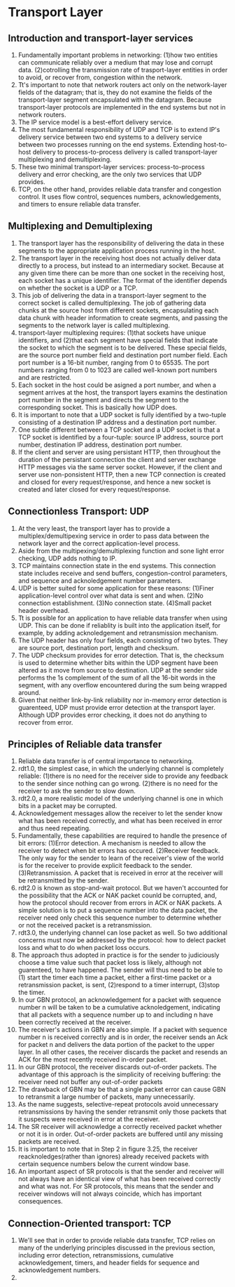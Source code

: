 # Transport Layer

## Introduction and transport-layer services

1. Fundamentally important problems in networking: (1)how two entities can communicate reliably over a medium that may lose and corrupt data. (2)cotrolling the transmission rate of trasport-layer entities in order to avoid, or recover from, congestion within the network.
2. Tt's important to note that network routers act only on the network-layer fields of the datagram; that is, they do not examine the fields of the transport-layer segment encapsulated with the datagram. Because transport-layer protocols are implemented in the end systems but not in network routers.
3. The IP service model is a best-effort delivery service.
4. The most fundamental responsibility of UDP and TCP is to extend IP's delivery service between two end systems to a delivery service between two processes running on the end systems. Extending host-to-host delivery to process-to-process delivery is called transport-layer multiplexing and demultiplexing.
5. These two minimal transport-layer services: process-to-process delivery and error checking, are the only two services that UDP provides.
6. TCP, on the other hand, provides reliable data transfer and congestion control. It uses flow control, sequences numbers, acknowledgements, and timers to ensure reliable data transfer.

## Multiplexing and Demultiplexing

1. The transport layer has the responsibility of delivering the data in these segments to the appropriate application process running in the host.
2. The transport layer in the receiving host does not actually deliver data directly to a process, but instead to an intermediary socket. Because at any given time there can be more than one socket in the receiving host, each socket has a unique identifier. The format of the identifier depends on whether the socket is a UDP or a TCP.
3. This job of delivering the data in a transport-layer segment to the correct socket is called demultiplexing. The job of gathering data chunks at the source host from different sockets, encapsulating each data chunk with header information to create segments, and passing the segments to the network layer is called multiplexing.
4. transport-layer multiplexing requires: (1)that sockets have unique identifiers, and (2)that each segment have special fields that indicate the socket to which the segment is to be delivered. These special fields, are the source port number field and destination port number field. Each port number is a 16-bit number, ranging from 0 to 65535. The port numbers ranging from 0 to 1023 are called well-known port numbers and are restricted.
5. Each socket in the host could be asigned a port number, and when a segment arrives at the host, the transport layers examins the destination port number in the segment and directs the segment to the corresponding socket. This is basically how UDP does.
6. It is important to note that a UDP socket is fully identified by a two-tuple consisting of a destination IP address and a destination port number.
7. One subtle different between a TCP socket and a UDP socket is that a TCP socket is identified by a four-tuple: source IP address, source port number, destination IP address, destination port number.
8. If the client and server are using persistant HTTP, then throughout the duration of the persistant connection the client and server exchange HTTP messages via the same server socket. However, if the client and server use non-ponsistent HTTP, then a new TCP connection is created and closed for every request/response, and hence a new socket is created and later closed for every request/response.

## Connectionless Transport: UDP

1. At the very least, the transport layer has to provide a multiplex/demultipexing service in order to pass data between the network layer and the correct application-level process.
2. Aside from the multipexing/demultiplexing function and sone light error checking, UDP adds nothing to IP.
3. TCP maintains connection state in the end systems. This connection state includes receive and send buffers, congestion-control parameters, and sequence and acknoledgement number parameters.
4. UDP is better suited for some application for these reasons: (1)Finer application-level control over what data is sent and when. (2)No connection establishment. (3)No connection state. (4)Small packet header overhead.
5. Tt is possible for an application to have reliable data transfer when using UDP. This can be done if reliablity is built into the application itself, for example, by adding acknoledgement and retransmission mechanism.
6. The UDP header has only four fields, each consisting of two bytes. They are source port, destination port, length and checksum.
7. The UDP checksum provides for error detection. That is, the checksum is used to determine whether bits within the UDP segment have been altered as it move from source to destination. UDP at the sender side performs the 1s complement of the sum of all the 16-bit words in the segment, with any overflow encountered during the sum being wrapped around.
8. Given that neither link-by-link reliability nor in-memory error detection is guarenteed, UDP must provide error detection at the transport layer. Although UDP provides error checking, it does not do anything to recover from error.

## Principles of Reliable data transfer

1. Reliable data transfer is of central importance to networking.
2. rdt1.0, the simplest case, in which the underlying channel is completely reliable: (1)there is no need for the receiver side to provide any feedback to the sender since nothing can go wrong. (2)there is no need for the receiver to ask the sender to slow down.
3. rdt2.0, a more realistic model of the underlying channel is one in which bits in a packet may be corrupted.
4. Acknowledgement messages allow the receiver to let the sender know what has been received correctly, and what has been received in error and thus need repeating.
5. Fundamentally, these capabilities are required to handle the presence of bit errors: (1)Error detection. A mechanism is needed to allow the receiver to detect when bit errors has occured. (2)Receiver feedback. The only way for the sender to learn of the receiver's view of the world is for the receiver to provide explicit feedback to the sender. (3)Retransmission. A packet that is received in error at the receiver will be retransmitted by the sender.
6. rdt2.0 is known as stop-and-wait protocol. But we haven't accounted for the possibility that the ACK or NAK packet counld be corrupted, and, how the protocol should recover from errors in ACK or NAK packets. A simple solution is to put a sequence number into the data packet, the receiver need only check this sequence number to determine whether or not the received packet is a retransmission.
7. rdt3.0, the underlying channel can lose packet as well. So two additional concerns must now be addressed by the protocol: how to delect packet loss and what to do when packet loss occurs.
8. The approach thus adopted in practice is for the sender to judiciously choose a time value such that packet loss is likely, although not guarenteed, to have happened. The sender will thus need to be able to (1) start the timer each time a packet, either a first-time packet or a retransmission packet, is sent, (2)respond to a timer interrupt, (3)stop the timer.
9. In our GBN protocol, an acknowledgement for a packet with sequence number n will be taken to be a cumulative acknoledgement, indicating that all packets with a sequence number up to and including n have been correctly received at the receiver.
10. The receiver's actions in GBN are also simple. If a packet with sequence number n is received correctly and is in order, the receiver sends an Ack for packet n and delivers the data portion of the packet to the upper layer. In all other cases, the receiver discards the packet and resends an ACK for the most recently received in-order packet.
11. In our GBN protocol, the receiver discards out-of-order packets. The advantage of this approach is the simplicity of receiving buffering: the receiver need not buffer any out-of-order packets
12. The drawback of GBN may be that a single packet error can cause GBN to retransmit a large number of packets, many unnecessarily.
13. As the name suggests, selective-repeat protocols avoid unnecessary retransmissions by having the sender retransmit only those packets that it suspects were received in error at the receiver.
14. The SR receiver will acknowledge a correctly received packet whether or not it is in order. Out-of-order packets are buffered until any missing packets are received.
15. It is important to note that in Step 2 in figure 3.25, the receiver reacknoledges(rather than ignores) already received packets with certain sequence numbers below the current window base.
16. An important aspect of SR protocols is that the sender and receiver will not always have an identical view of what has been received correctly and what was not. For SR protocols, this means that the sender and receiver windows will not always coincide, which has important consequences.

## Connection-Oriented transport: TCP

1. We'll see that in order to provide reliable data transfer, TCP relies on many of the underlying principles discussed in the previous section, including error detection, retransmissions, cumulative acknowledgement, timers, and header fields for sequence and acknowledgement numbers.
2.


